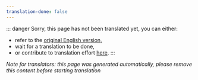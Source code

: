 ```yaml
---
translation-done: false
---
```

::: danger
Sorry, this page has not been translated yet, you can either:
- refer to the [original English version](<..\..\..\fr\mapping\glossary.md>),
- wait for a translation to be done,
- or contribute to translation effort [here](https://github.com/bsmg/wiki).
:::

_Note for translators: this page was generated automatically, please remove this content before starting translation_
